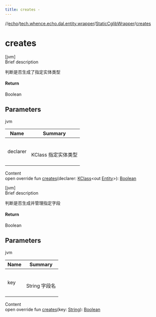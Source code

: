 ```yaml
---
title: creates -
---
```

//[echo](../../index.md)/[tech.whence.echo.dal.entity.wrapper](../index.md)/[StaticCglibWrapper](index.md)/[creates](creates.md)



# creates  
[jvm]  
Brief description  


判断是否生成了指定实体类型



#### Return  


Boolean



## Parameters  
  
jvm  
  
|  Name|  Summary| 
|---|---|
| declarer| <br><br>KClass<out Entity> 指定实体类型<br><br>
  
  
Content  
open override fun [creates](creates.md)(declarer: [KClass](https://kotlinlang.org/api/latest/jvm/stdlib/kotlin.reflect/-k-class/index.html)<out [Entity](../../tech.whence.echo.dal.entity/-entity/index.md)>): [Boolean](https://kotlinlang.org/api/latest/jvm/stdlib/kotlin/-boolean/index.html)  


[jvm]  
Brief description  


判断是否生成并管理指定字段



#### Return  


Boolean



## Parameters  
  
jvm  
  
|  Name|  Summary| 
|---|---|
| key| <br><br>String 字段名<br><br>
  
  
Content  
open override fun [creates](creates.md)(key: [String](https://kotlinlang.org/api/latest/jvm/stdlib/kotlin/-string/index.html)): [Boolean](https://kotlinlang.org/api/latest/jvm/stdlib/kotlin/-boolean/index.html)  



